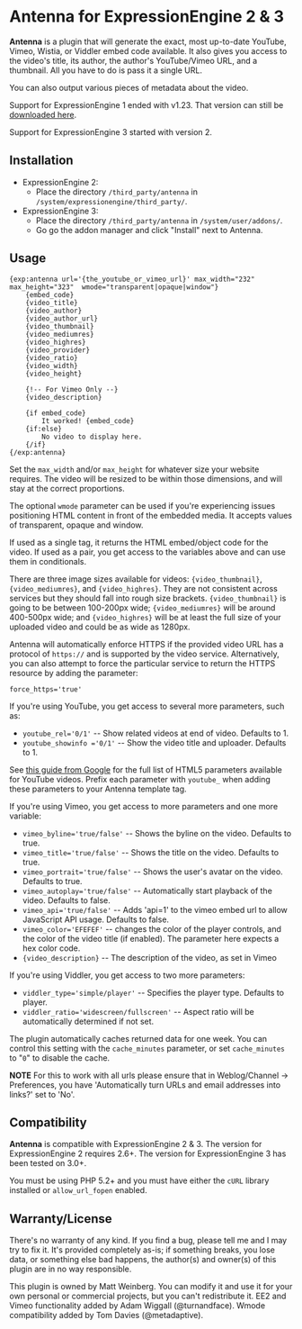 Antenna for ExpressionEngine 2 & 3
========

**Antenna** is a plugin that will generate the exact, most up-to-date YouTube, Vimeo, Wistia, or Viddler embed code available. It also gives you access to the video's title, its author, the author's YouTube/Vimeo URL, and a thumbnail. All you have to do is pass it a single URL.

You can also output various pieces of metadata about the video.

Support for ExpressionEngine 1 ended with v1.23. That version can still be [downloaded here](https://github.com/vector/Antenna/releases/tag/v1.23).

Support for ExpressionEngine 3 started with version 2.

Installation
-------

- ExpressionEngine 2:
  - Place the directory `/third_party/antenna` in `/system/expressionengine/third_party/`.
- ExpressionEngine 3:
  - Place the directory `/third_party/antenna` in `/system/user/addons/`.
  - Go go the addon manager and click "Install" next to Antenna.

Usage
-------

	{exp:antenna url='{the_youtube_or_vimeo_url}' max_width="232" max_height="323"  wmode="transparent|opaque|window"}
	    {embed_code}
	    {video_title}
	    {video_author}
	    {video_author_url}
	    {video_thumbnail}
	    {video_mediumres}
	    {video_highres}
	    {video_provider}
	    {video_ratio}
	    {video_width}
	    {video_height}

	    {!-- For Vimeo Only --}
	    {video_description}

	    {if embed_code}
	        It worked! {embed_code}
	    {if:else}
	        No video to display here.
	    {/if}
	{/exp:antenna}


Set the `max_width` and/or `max_height` for whatever size your website requires. The video will be resized to be within those dimensions, and will stay at the correct proportions.

The optional `wmode` parameter can be used if you're experiencing issues positioning HTML content in front of the embedded media. It accepts values of transparent, opaque and window.

If used as a single tag, it returns the HTML embed/object code for the video. If used as a pair, you get access to the variables above and can use them in conditionals.

There are three image sizes available for videos: `{video_thumbnail}`, `{video_mediumres}`, and `{video_highres}`. They are not consistent across services but they should fall into rough size brackets. `{video_thumbnail}` is going to be between 100-200px wide; `{video_mediumres}` will be around 400-500px wide; and `{video_highres}` will be at least the full size of your uploaded video and could be as wide as 1280px.

Antenna will automatically enforce HTTPS if the provided video URL has a protocol of `https://` and is supported by the video service. Alternatively, you can also attempt to force the particular service to return the HTTPS resource by adding the parameter:

    force_https='true'

If you're using YouTube, you get access to several more parameters, such as:

- `youtube_rel='0/1'` -- Show related videos at end of video. Defaults to 1.
- `youtube_showinfo ='0/1'` -- Show the video title and uploader. Defaults to 1.

See [this guide from Google](https://developers.google.com/youtube/player_parameters#Parameters) for the full list of HTML5 parameters available for YouTube videos. Prefix each parameter with `youtube_` when adding these parameters to your Antenna template tag.

If you're using Vimeo, you get access to more parameters and one more variable:

- `vimeo_byline='true/false'` -- Shows the byline on the video. Defaults to true.
- `vimeo_title='true/false'` -- Shows the title on the video. Defaults to true.
- `vimeo_portrait='true/false'` -- Shows the user's avatar on the video. Defaults to true.
- `vimeo_autoplay='true/false'` -- Automatically start playback of the video. Defaults to false.
- `vimeo_api='true/false'` -- Adds 'api=1' to the vimeo embed url to allow JavaScript API usage. Defaults to false.
- `vimeo_color='EFEFEF'` -- changes the color of the player controls, and the color of the video title (if enabled). The parameter here expects a hex color code.
- `{video_description}` -- The description of the video, as set in Vimeo

If you're using Viddler, you get access to two more parameters:

- `viddler_type='simple/player'` -- Specifies the player type. Defaults to player.
- `viddler_ratio='widescreen/fullscreen'` -- Aspect ratio will be automatically determined if not set.

The plugin automatically caches returned data for one week. You can control this setting with the `cache_minutes` parameter, or set `cache_minutes` to "`0`" to disable the cache.

**NOTE** For this to work with all urls please ensure that in Weblog/Channel -> Preferences, you have 'Automatically turn URLs and email addresses into links?' set to 'No'.

Compatibility
-------

**Antenna** is compatible with ExpressionEngine 2 & 3. The version for ExpressionEngine 2 requires 2.6+. The version for ExpressionEngine 3 has been tested on 3.0+.

You must be using PHP 5.2+ and you must have either the `cURL` library installed or `allow_url_fopen` enabled.

Warranty/License
-------

There's no warranty of any kind. If you find a bug, please tell me and I may try to fix it. It's provided completely as-is; if something breaks, you lose data, or something else bad happens, the author(s) and owner(s) of this plugin are in no way responsible.

This plugin is owned by Matt Weinberg. You can modify it and use it for your own personal or commercial projects, but you can't redistribute it. EE2 and Vimeo functionality added by Adam Wiggall (@turnandface). Wmode compatibility added by Tom Davies (@metadaptive).

